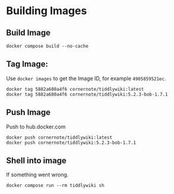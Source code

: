 # Building Images

## Build Image

```shell
docker compose build --no-cache
```

## Tag Image:

Use `docker images` to get the Image ID, for example `4905859521ec`.


```shell
docker tag 5882a680a4f6 cornernote/tiddlywiki:latest
docker tag 5882a680a4f6 cornernote/tiddlywiki:5.2.3-bob-1.7.1
```

## Push Image

Push to hub.docker.com

```shell
docker push cornernote/tiddlywiki:latest
docker push cornernote/tiddlywiki:5.2.3-bob-1.7.1
```

## Shell into image

If something went wrong.

```shell
docker compose run --rm tiddlywiki sh
```